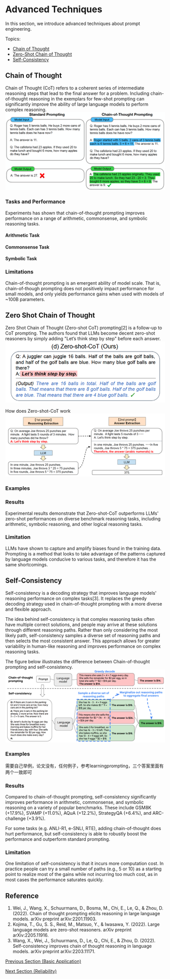 # Advanced Techniques

In this section, we introduce advanced techniques about prompt engineering.

Topics:

- [Chain of Thought](#Chain-of-Thought)
- [Zero-Shot Chain of Thought](#Zero-Shot-Chain-of-Thought)
- [Self-Consistency](#Self-Consistency)

## Chain of Thought

Chain of Thought (CoT) refers to a coherent series of intermediate reasoning steps that lead to the final answer for a problem. Including chain-of-thought reasoning in the exemplars for few-shot prompting can significantly improve the ability of large language models to perform complex reasoning.
![](../img/CoT.png)

### Tasks and Performance

Experiments has shown that chain-of-thought prompting improves performance on a range of arithmetic, commonsense, and symbolic reasoning tasks.

#### Arithmetic Task

#### Commonsense Task

#### Symbolic Task

### Limitations

Chain-of-thought prompting is an emergent ability of model scale. That is, chain-of-though prompting does not positively impact performance for small models, and only yields performance gains when used with models of ~100B parameters.

## Zero Shot Chain of Thought

Zero Shot Chain of Thought (Zero-shot CoT) prompting[2] is a follow-up to CoT prompting. The authors found that LLMs become decent zero-shot reasoners by simply adding "Let’s think step by step" before each answer.
![](../img/zero-shot-cot.png)

How does Zero-shot-CoT work
![](../img/how-zero-shot-cot-work.png)

### Examples

### Results
Experimental results demonstrate that Zero-shot-CoT outperforms LLMs' zero-shot performances on diverse benchmark reasoning tasks, including arithmetic, symbolic reasoning, and other logical reasoning tasks.

### Limitation
LLMs have shown to capture and amplify biases found in the training data. Prompting is a method that looks to take advantage of the patterns captured by language models conducive to various tasks, and therefore it has the same shortcomings.

## Self-Consistency

Self-consistency is a decoding strategy that improves language models' reasoning performance on complex tasks[3]. It replaces the greedy decoding strategy used in chain-of-thought prompting with a more diverse and flexible approach.

The idea behind self-consistency is that complex reasoning tasks often have multiple correct solutions, and people may arrive at these solutions through different reasoning paths. Rather than only considering the most likely path, self-consistency samples a diverse set of reasoning paths and then selects the most consistent answer. This approach allows for greater variability in human-like reasoning and improves performance on complex reasoning tasks.

The figure below illustrates the difference between Chain-of-thought prompting and self-consistency.
![](../img/self-consistency.png)

### Examples
需要自己举例，论文没有，任何例子，参考learningprompting，三个答案里面有两个一致即可

### Results
Compared to chain-of-thought prompting, self-consistency significantly improves performance in arithmetic, commonsense, and symbolic reasoning on a variety of popular benchmarks. These include GSM8K (+17.9%), SVAMP (+11.0%), AQuA (+12.2%), StrategyQA (+6.4%), and ARC-challenge (+3.9%).

For some tasks (e.g. ANLI-R1, e-SNLI, RTE), adding chain-of-thought does hurt performance, but self-consistency is able to robustly boost the performance and outperform standard prompting.

### Limitation

One limitation of self-consistency is that it incurs more computation cost. In practice people can try a small number of paths (e.g., 5 or 10) as a starting point to realize most of the gains while not incurring too much cost, as in most cases the performance saturates quickly.

## Reference
1. Wei, J., Wang, X., Schuurmans, D., Bosma, M., Chi, E., Le, Q., & Zhou, D. (2022). Chain of thought prompting elicits reasoning in large language models. arXiv preprint arXiv:2201.11903.
2. Kojima, T., Gu, S. S., Reid, M., Matsuo, Y., & Iwasawa, Y. (2022). Large language models are zero-shot reasoners. arXiv preprint arXiv:2205.11916.
3. Wang, X., Wei, J., Schuurmans, D., Le, Q., Chi, E., & Zhou, D. (2022). Self-consistency improves chain of thought reasoning in language models. arXiv preprint arXiv:2203.11171.

[Previous Section (Basic Application)](prompting-basic-applications.md)

[Next Section (Reliability)](prompting-reliability.md)
